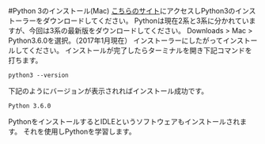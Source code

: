 #Python 3のインストール(Mac)
[こちらのサイト](https://www.python.org/downloads/)にアクセスしPython3のインストーラーをダウンロードしてください。
Pythonは現在2系と3系に分かれていますが、今回は3系の最新版をダウンロードしてください。
Downloads > Mac > Python3.6.0を選択。（2017年1月現在）
インストーラーにしたがってインストールしてください。
インストールが完了したらターミナルを開き下記コマンドを打ちます。

```
python3 --version
```
下記のようにバージョンが表示されればインストール成功です。

```
Python 3.6.0
```

PythonをインストールするとIDLEというソフトウェアもインストールされます。
それを使用しPythonを学習します。